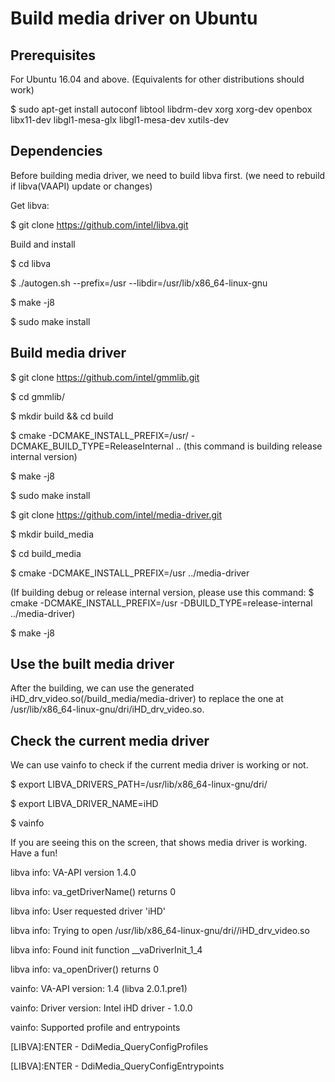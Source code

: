 # Build media driver on Ubuntu
## Prerequisites
For Ubuntu 16.04 and above. (Equivalents for other distributions should work)

$ sudo apt-get install autoconf libtool libdrm-dev xorg xorg-dev openbox libx11-dev libgl1-mesa-glx libgl1-mesa-dev xutils-dev
## Dependencies
Before building media driver, we need to build libva first. (we need to rebuild if libva(VAAPI) update or changes)

Get libva:

$ git clone https://github.com/intel/libva.git

Build and install

$ cd libva 

$ ./autogen.sh --prefix=/usr --libdir=/usr/lib/x86_64-linux-gnu

$ make -j8

$ sudo make install

## Build media driver

$ git clone https://github.com/intel/gmmlib.git

$ cd gmmlib/

$ mkdir build && cd build

$ cmake -DCMAKE_INSTALL_PREFIX=/usr/ -DCMAKE_BUILD_TYPE=ReleaseInternal ..
  (this command is building release internal version)

$ make -j8

$ sudo make install

$ git clone https://github.com/intel/media-driver.git

$ mkdir build_media

$ cd build_media

$ cmake -DCMAKE_INSTALL_PREFIX=/usr ../media-driver

(If building debug or release internal version, please use this command:
$ cmake -DCMAKE_INSTALL_PREFIX=/usr  -DBUILD_TYPE=release-internal ../media-driver)

$ make -j8

## Use the built media driver

After the building, we can use the generated iHD_drv_video.so(/build_media/media-driver) to replace the one at /usr/lib/x86_64-linux-gnu/dri/iHD_drv_video.so.

## Check the current media driver

We can use vainfo to check if the current media driver is working or not. 

$ export LIBVA_DRIVERS_PATH=/usr/lib/x86_64-linux-gnu/dri/

$ export LIBVA_DRIVER_NAME=iHD

$ vainfo

If you are seeing this on the screen, that shows media driver is working. Have a fun!

libva info: VA-API version 1.4.0

libva info: va_getDriverName() returns 0

libva info: User requested driver 'iHD'

libva info: Trying to open /usr/lib/x86_64-linux-gnu/dri//iHD_drv_video.so

libva info: Found init function __vaDriverInit_1_4

libva info: va_openDriver() returns 0

vainfo: VA-API version: 1.4 (libva 2.0.1.pre1)

vainfo: Driver version: Intel iHD driver - 1.0.0

vainfo: Supported profile and entrypoints

[LIBVA]:ENTER    - DdiMedia_QueryConfigProfiles

[LIBVA]:ENTER    - DdiMedia_QueryConfigEntrypoints

